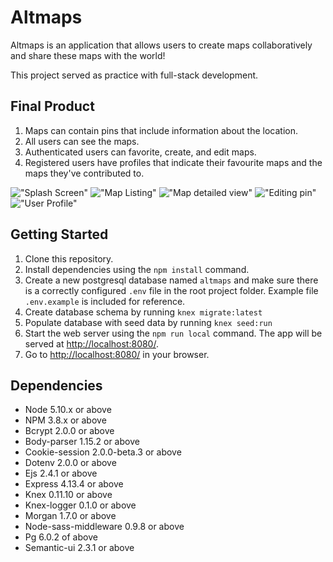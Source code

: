 # Altmaps

Altmaps is an application that allows users to create maps collaboratively and share these maps with the world!

This project served as practice with full-stack development.

## Final Product

1. Maps can contain pins that include information about the location.
2. All users can see the maps.
3. Authenticated users can favorite, create, and edit maps.
4. Registered users have profiles that indicate their favourite maps and the maps they've contributed to.

!["Splash Screen"](https://github.com/thelornenelson/tiny-app/blob/master/docs/main-splash.png)
!["Map Listing"](https://github.com/thelornenelson/tiny-app/blob/master/docs/map-listing.png)
!["Map detailed view"](https://github.com/thelornenelson/tiny-app/blob/master/docs/map-pins-view.png)
!["Editing pin"](https://github.com/thelornenelson/tiny-app/blob/master/docs/map-edit-pin.png)
!["User Profile"](https://github.com/thelornenelson/tiny-app/blob/master/docs/user-profile.png)

## Getting Started

1. Clone this repository.
2. Install dependencies using the `npm install` command.
3. Create a new postgresql database named `altmaps` and make sure there is a correctly configured `.env` file in the root project folder. Example file `.env.example` is included for reference.
4. Create database schema by running `knex migrate:latest`
5. Populate database with seed data by running `knex seed:run`
6. Start the web server using the `npm run local` command. The app will be served at <http://localhost:8080/>.
7. Go to <http://localhost:8080/> in your browser.

## Dependencies

- Node 5.10.x or above
- NPM 3.8.x or above
- Bcrypt 2.0.0 or above
- Body-parser 1.15.2 or above
- Cookie-session 2.0.0-beta.3 or above
- Dotenv 2.0.0 or above
- Ejs 2.4.1 or above
- Express 4.13.4 or above
- Knex 0.11.10 or above
- Knex-logger 0.1.0 or above
- Morgan 1.7.0 or above
- Node-sass-middleware 0.9.8 or above
- Pg 6.0.2 of above
- Semantic-ui 2.3.1 or above
